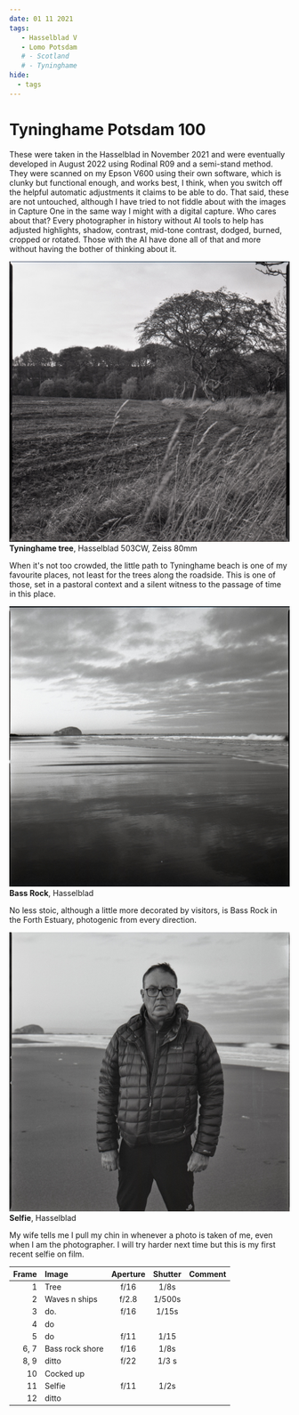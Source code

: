 ```yaml
---
date: 01 11 2021
tags:
   - Hasselblad V
   - Lomo Potsdam
   # - Scotland
   # - Tyninghame
hide:
  - tags
---
```

# Tyninghame Potsdam 100

These were taken in the Hasselblad in November 2021 and were eventually developed in August 2022 using Rodinal R09 and a semi-stand method. They were scanned on my Epson V600 using their own software, which is clunky but functional enough, and works best, I think, when you switch off the helpful automatic adjustments it claims to be able to do. That said, these are not untouched, although I have tried to not fiddle about with the images in Capture One in the same way I might with a digital capture. Who cares about that? Every photographer in history without AI tools to help has adjusted highlights, shadow, contrast, mid-tone contrast, dodged, burned, cropped or rotated. Those with the AI have done all of that and more without having the bother of thinking about it.

![](/img/21-11-Potsdam-503CW-01.jpg)
**Tyninghame tree**, Hasselblad 503CW, Zeiss 80mm

When it's not too crowded, the little path to Tyninghame beach is one of my favourite places, not least for the trees along the roadside. This is one of those, set in a pastoral context and a silent witness to the passage of time in this place.

![](/img/21-11-Potsdam-503CW-02.jpg)
**Bass Rock**, Hasselblad

No less stoic, although a little more decorated by visitors, is Bass Rock in the Forth Estuary, photogenic from every direction.

![](/img/21-11-Potsdam-503CW-03.jpg)
**Selfie**, Hasselblad

My wife tells me I pull my chin in whenever a photo is taken of me, even when I am the photographer. I will try harder next time but this is my first recent selfie on film.

<!-- 3200 dpi Epson V600 24 bit colour -->

Frame|Image|Aperture|Shutter|Comment
----:|:----|:----:|:----:|:-----
1|Tree|f/16|1/8s
2|Waves n ships|f/2.8|1/500s
3|do.|f/16|1/15s
4|do
5|do|f/11|1/15
6, 7|Bass rock shore|f/16|1/8s
8, 9|ditto|f/22|1/3 s
10|Cocked up
11|Selfie|f/11|1/2s
12|ditto

<!-- ## Notes

Image|Camera|Lens|ISO|Format|Aperture|Shutter|Comment
:----|:-----|:---|:---|:----|:------:|:----:|:------
Header|Fuji X-T2|XF100-400mmF4.5-5.6 R LM OIS WR|ISO 1600|Digital|f/8|1/500s|Adjusted in Capture One. -->
